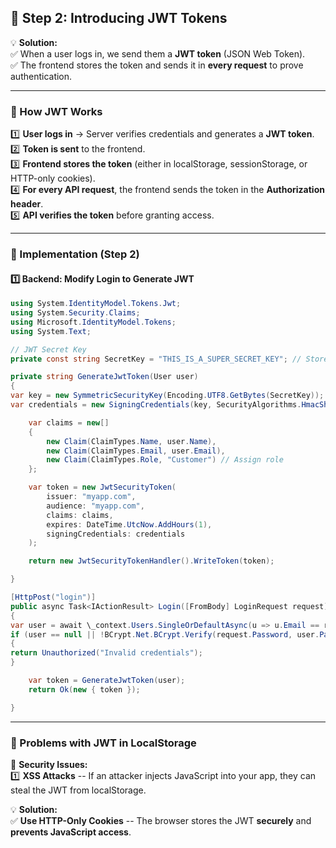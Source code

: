 ## **🔹 Step 2: Introducing JWT Tokens**

💡 **Solution:**\
✅ When a user logs in, we send them a **JWT token** (JSON Web Token).\
✅ The frontend stores the token and sends it in **every request** to prove authentication.

---

### **🔹 How JWT Works**

1️⃣ **User logs in** → Server verifies credentials and generates a **JWT token**.\
2️⃣ **Token is sent** to the frontend.\
3️⃣ **Frontend stores the token** (either in localStorage, sessionStorage, or HTTP-only cookies).\
4️⃣ **For every API request**, the frontend sends the token in the **Authorization header**.\
5️⃣ **API verifies the token** before granting access.

---

### **🔹 Implementation (Step 2)**

#### **1️⃣ Backend: Modify Login to Generate JWT**

```c#
using System.IdentityModel.Tokens.Jwt;
using System.Security.Claims;
using Microsoft.IdentityModel.Tokens;
using System.Text;

// JWT Secret Key
private const string SecretKey = "THIS_IS_A_SUPER_SECRET_KEY"; // Store in environment variables

private string GenerateJwtToken(User user)
{
var key = new SymmetricSecurityKey(Encoding.UTF8.GetBytes(SecretKey));
var credentials = new SigningCredentials(key, SecurityAlgorithms.HmacSha256);

    var claims = new[]
    {
        new Claim(ClaimTypes.Name, user.Name),
        new Claim(ClaimTypes.Email, user.Email),
        new Claim(ClaimTypes.Role, "Customer") // Assign role
    };

    var token = new JwtSecurityToken(
        issuer: "myapp.com",
        audience: "myapp.com",
        claims: claims,
        expires: DateTime.UtcNow.AddHours(1),
        signingCredentials: credentials
    );

    return new JwtSecurityTokenHandler().WriteToken(token);

}

[HttpPost("login")]
public async Task<IActionResult> Login([FromBody] LoginRequest request)
{
var user = await \_context.Users.SingleOrDefaultAsync(u => u.Email == request.Email);
if (user == null || !BCrypt.Net.BCrypt.Verify(request.Password, user.PasswordHash))
{
return Unauthorized("Invalid credentials");
}

    var token = GenerateJwtToken(user);
    return Ok(new { token });

}

```

---

### **🔹 Problems with JWT in LocalStorage**

🚨 **Security Issues:**\
1️⃣ **XSS Attacks** -- If an attacker injects JavaScript into your app, they can steal the JWT from localStorage.

💡 **Solution:**\
✅ **Use HTTP-Only Cookies** -- The browser stores the JWT **securely** and **prevents JavaScript access**.
